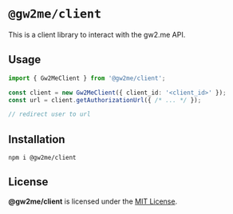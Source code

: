 # `@gw2me/client`

This is a client library to interact with the gw2.me API.

## Usage

```ts
import { Gw2MeClient } from '@gw2me/client';

const client = new Gw2MeClient({ client_id: '<client_id>' });
const url = client.getAuthorizationUrl({ /* ... */ });

// redirect user to url
```

## Installation

```
npm i @gw2me/client
```

## License

**@gw2me/client** is licensed under the [MIT License](./LICENSE).
